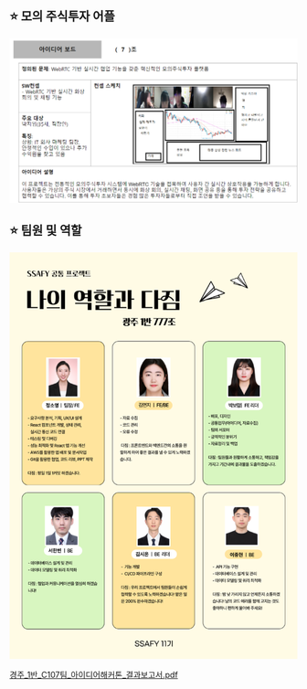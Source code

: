 ## ⭐ 모의 주식투자 어플
![아이디어보드](https://github.com/Stock-Mock-Investment-Application/.github/blob/main/profile/%EC%95%84%EC%9D%B4%EB%94%94%EC%96%B4%EB%B3%B4%EB%93%9C.png?raw=true)



## ⭐ 팀원 및 역할 
![팀원 및 역할](https://github.com/Stock-Mock-Investment-Application/Ideathon/blob/main/0702/%EB%82%98%EC%9D%98%20%EC%97%AD%ED%95%A0%EA%B3%BC%20%EB%8B%A4%EC%A7%90.png?raw=true)

[경주_1반_C107팀_아이디어해커톤_결과보고서.pdf](https://github.com/Stock-Mock-Investment-Application/Ideathon/blob/main/0704/%EA%B4%91%EC%A3%BC_1%EB%B0%98_C107%ED%8C%80_%EC%95%84%EC%9D%B4%EB%94%94%EC%96%B4%ED%95%B4%EC%BB%A4%ED%86%A4_%EA%B2%B0%EA%B3%BC%EB%AC%BC.pdf)

<!--

**Here are some ideas to get you started:**

🙋‍♀️ A short introduction - what is your organization all about?
🌈 Contribution guidelines - how can the community get involved?
👩‍💻 Useful resources - where can the community find your docs? Is there anything else the community should know?
🍿 Fun facts - what does your team eat for breakfast?
🧙 Remember, you can do mighty things with the power of [Markdown](https://docs.github.com/github/writing-on-github/getting-started-with-writing-and-formatting-on-github/basic-writing-and-formatting-syntax)
-->
